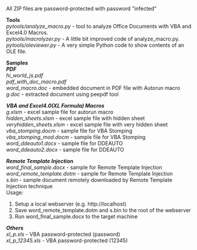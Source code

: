 
All ZIP files are password-protected with password "infected"

**Tools**<br>
*pytools/analyze_macro.py* - tool to analyze Office Documents with VBA and Excel4.0 Macros.<br>
*pytools/macrolyzer.py* - A little bit improved code of analyze_macro.py.<br>
*pytools/oleviewer.py* - A very simple Python code to show contents of an OLE file.<br>

**Samples**<br>
_**PDF**_<br>
*hi_world_js.pdf*<br>
*pdf_with_doc_macro.pdf*<br>
*word_macro.doc* - embedded document in PDF file with Autorun macro<br>
*g.doc* - extracted document using peepdf tool<br>

_**VBA and Excel4.0(XL Formula) Macros**_<br>
*g.xlsm* - excel sample file for autorun macro<br>
*hidden_sheets.xlsm* - excel sample file with hidden sheet<br>
*veryhidden_sheets.xlsm* - excel sample file with very hidden sheet<br>
*vba_stomping.docm* - sample file for VBA Stomping<br>
*vba_stomping_mod.docm* - sample file for VBA Stomping<br>
*word_ddeauto1.docx* - sample file for DDEAUTO<br>
*word_ddeauto2.docx* - sample file for DDEAUTO<br>

_**Remote Template Injection**_<br>
*word_final_sample.docx* - sample for Remote Template Injection<br>
*word_remote_template.dotm* - sample for Remote Template Injection<br>
*s.bin* - sample document remotely downloaded by Remote Template Injection technique<br>
Usage:
1. Setup a local webserver (e.g. http://localhost)<br>
2. Save word_remote_template.dotm and s.bin to the root of the webserver<br>
3. Run word_final_sample.docx to the target machine<br>

_**Others**_<br>
*xl_p.xls* - VBA password-protected (password)<br>
*xl_p_12345.xls* - VBA password-protected (12345)<br>




